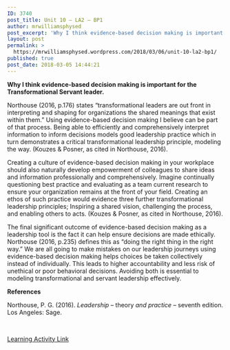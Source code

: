```yaml
---
ID: 3740
post_title: Unit 10 – LA2 – BP1
author: mrwilliamsphysed
post_excerpt: 'Why I think evidence-based decision making is important for the Transformational Servant leader. Northouse (2016, p.176) states &ldquo;transformational leaders are out front in interpreting and shaping for organizations the shared meanings that exist within them.&rdquo; Using evidence-based decision making I believe can be part of that process. Being able to efficiently and comprehensively interpret information &hellip; <a href="https://mrwilliamsphysed.wordpress.com/2018/03/06/unit-10-la2-bp1/">Continue reading <span>Unit 10 &ndash; LA2 &ndash;&nbsp;BP1</span></a>'
layout: post
permalink: >
  https://mrwilliamsphysed.wordpress.com/2018/03/06/unit-10-la2-bp1/
published: true
post_date: 2018-03-05 14:44:21
---
```

<p><strong>Why I think evidence-based decision making is important for the Transformational Servant leader.</strong></p>
<p>Northouse (2016, p.176) states &#8220;transformational leaders are out front in interpreting and shaping for organizations the shared meanings that exist within them.&#8221; Using evidence-based decision making I believe can be part of that process. Being able to efficiently and comprehensively interpret information to inform decisions models good leadership practice which in turn demonstrates a critical transformational leadership principle, modeling the way. (Kouzes &amp; Posner, as cited in Northouse, 2016).</p>
<p>Creating a culture of evidence-based decision making in your workplace should also naturally develop empowerment of colleagues to share ideas and information professionally and comprehensively. Imagine continually questioning best practice and evaluating as a team current research to ensure your organization remains at the front of your field. Creating an ethos of such practice would evidence three further transformational leadership principles; Inspiring a shared vision, challenging the process, and enabling others to acts. (Kouzes &amp; Posner, as cited in Northouse, 2016).</p>
<p>The final significant outcome of evidence-based decision making as a leadership tool is the fact it can help ensure decisions are made ethically. Northouse (2016, p.235) defines this as &#8220;doing the right thing in the right way.&#8221; We are all going to make mistakes on our leadership journeys using evidence-based decision making helps choices be taken collectively instead of individually. This leads to higher accountability and less risk of unethical or poor behavioral decisions. Avoiding both is essential to modeling transformational and servant leadership effectively.</p>
<p><strong>References</strong></p>
<p>Northouse, P. G. (2016). <em>Leadership – </em>theory<em> and practice</em> – seventh edition. Los Angeles: Sage.</p>
<p>&nbsp;</p>
<p><a href="https://create.twu.ca/ldrs591-sp18/unit-10-learning-activities/">Learning Activity Link</a></p>